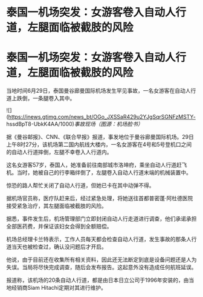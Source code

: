 # 泰国一机场突发：女游客卷入自动人行道，左腿面临被截肢的风险

# 泰国一机场突发：女游客卷入自动人行道，左腿面临被截肢的风险

当地时间6月29日，泰国曼谷廊曼国际机场发生罕见事故，一名女游客在自动人行道上跌倒，一条腿卷入其中。

![](https://inews.gtimg.com/news_bt/OGo_JXSSaR429u2YJgSqrSGNFzMSTY-
hssdBpT8-UbkK4AA/1000)_事故现场（图源：机场脸书）_

据《曼谷邮报》、CNN、《联合早报》报道，事发地位于曼谷廊曼国际机场。29日上午8时27分，该机场第二国内航线大楼内，一名女游客在4号和5号登机口之间的自动人行道摔倒，左腿不幸卷入人行道内。

这名女游客57岁，泰国人，她准备前往南部城市洛坤府，乘坐自动人行道赶飞机。当时，她被自己的行李箱绊倒了，左腿卷入自动人行道末端的机械装置中。

惊恐的路人帮忙关闭了自动人行道，但她已卡在其中动弹不得。

据机场官员称，医疗队赶来后，经过紧急处理，将她送往首都普密蓬·阿杜德医院接受紧急治疗，其左腿面临被截肢的风险。

据悉，事件发生后，机场管理部门立即封闭自动人行走道进行调查，他们承诺承担全部医药费，并保证该妇女会得到全额赔偿。

机场总经理卡兰特表示，工作人员每天都会检查自动人行道，发生事故的那条人行道当天也被检查过，确认没问题后才开启。

他说，由于目前还在收集所有相关资料，因此还无法断定到底是设备问题还是人为失误。当局将尽快完成调查，随后会发布报告。这起意外没有造成任何航班延误。

报道称，该机场的20条自动人行道，都是由日本日立公司于1996年安装的，由当地经销商Siam Hitachi定期对其进行维护。

